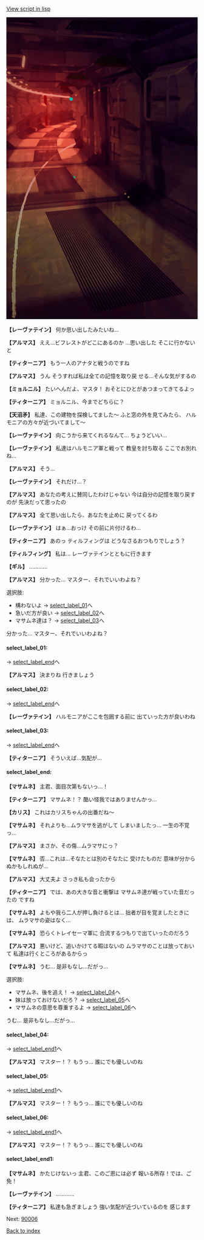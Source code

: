 [View script in lisp](../scripts/100804020.txt)

![red_corridor.png](../images/backgrounds/red_corridor.png)

**【レーヴァテイン】**
何か思い出したみたいね…

**【アルマス】**
ええ…ビフレストがどこにあるのか
…思い出した
そこに行かないと

**【ティターニア】**
もう一人のアナタと戦うのですね

**【アルマス】**
うん
そうすれば私は全ての記憶を取り戻
せる…そんな気がするの

**【ミョルニル】**
たいへんだよ、マスタ！
おそとにひとがあつまってきてるよっ

**【ティターニア】**
ミョルニル、今までどちらに？

**【天沼矛】**
私達、この建物を探検してました～
ふと窓の外を見てみたら、
ハルモニアの方々が近づいてまして～

**【レーヴァテイン】**
向こうから来てくれるなんて…
ちょうどいい…

**【レーヴァテイン】**
私達はハルモニア軍と戦って
教皇を討ち取る
ここでお別れね…

**【アルマス】**
そう…

**【レーヴァテイン】**
それだけ…？

**【アルマス】**
あなたの考えに賛同したわけじゃない
今は自分の記憶を取り戻すのが
先決だって思ったの

**【アルマス】**
全て思い出したら、あなたを止めに
戻ってくるわ

**【レーヴァテイン】**
はぁ…おっけ
その前に片付けるわ…

**【ティターニア】**
あのっ
ティルフィングは
どうなさるおつもりでしょう？

**【ティルフィング】**
私は…
レーヴァテインとともに行きます

**【ギル】**
…………

**【アルマス】**
分かった…
マスター、それでいいわよね？

選択肢:
- 構わないよ → [select_label_01](#select_label_01)へ
- 急いだ方が良い → [select_label_02](#select_label_02)へ
- マサムネ達は？ → [select_label_03](#select_label_03)へ

分かった…
マスター、それでいいわよね？

#### select_label_01:
 → [select_label_end](#select_label_end)へ

**【アルマス】**
決まりね
行きましょう

#### select_label_02:
 → [select_label_end](#select_label_end)へ

**【レーヴァテイン】**
ハルモニアがここを包囲する前に
出ていった方が良いわね

#### select_label_03:
 → [select_label_end](#select_label_end)へ

**【ティターニア】**
そういえば…気配が…

#### select_label_end:

**【マサムネ】**
主君、面目次第もないっ…！

**【ティターニア】**
マサムネ！？
酷い怪我ではありませんかっ…

**【カリス】**
これはカリスちゃんの出番だね～

**【マサムネ】**
それよりも…ムラマサを逃がして
しまいましたっ…
一生の不覚っ…

**【アルマス】**
まさか、その傷…ムラマサにっ？

**【マサムネ】**
否…これは…そなたとは別のそなたに
受けたものだ
意味が分からぬかもしれぬが…

**【アルマス】**
大丈夫よ
さっき私も会ったから

**【ティターニア】**
では、あの大きな音と衝撃は
マサムネ達が戦っていた音だったの
ですね

**【マサムネ】**
よもや我ら二人が押し負けるとは…
拙者が目を覚ましたときには、
ムラマサの姿はなく…

**【マサムネ】**
恐らくトレイセーマ軍に
合流するつもりで出ていったのだろう

**【アルマス】**
悪いけど、追いかけてる暇はないの
ムラマサのことは放っておいて
私達は行くところがあるからっ

**【マサムネ】**
うむ…
是非もなし…だがっ…

選択肢:
- マサムネ、後を追え！ → [select_label_04](#select_label_04)へ
- 妹は放っておけないだろ？ → [select_label_05](#select_label_05)へ
- マサムネの意思を尊重するよ → [select_label_06](#select_label_06)へ

うむ…
是非もなし…だがっ…

#### select_label_04:
 → [select_label_end1](#select_label_end1)へ

**【アルマス】**
マスター！？
もうっ…
誰にでも優しいのね

#### select_label_05:
 → [select_label_end1](#select_label_end1)へ

**【アルマス】**
マスター！？
もうっ…
誰にでも優しいのね

#### select_label_06:
 → [select_label_end1](#select_label_end1)へ

**【アルマス】**
マスター！？
もうっ…
誰にでも優しいのね

#### select_label_end1:

**【マサムネ】**
かたじけないっ
主君、このご恩には必ず
報いる所存！では、ご免！

**【レーヴァテイン】**
…………

**【ティターニア】**
私達も急ぎましょう
強い気配が近づいているのを
感じます

Next: [90006](90006.md)

[Back to index](index.md)

